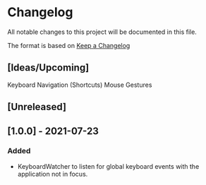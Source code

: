# Changelog
All notable changes to this project will be documented in this file.

The format is based on [Keep a Changelog](https://keepachangelog.com/en/1.0.0/)

## [Ideas/Upcoming]
Keyboard Navigation (Shortcuts)
Mouse Gestures

## [Unreleased]

## [1.0.0] - 2021-07-23
### Added
* KeyboardWatcher to listen for global keyboard events with the application not in focus.
